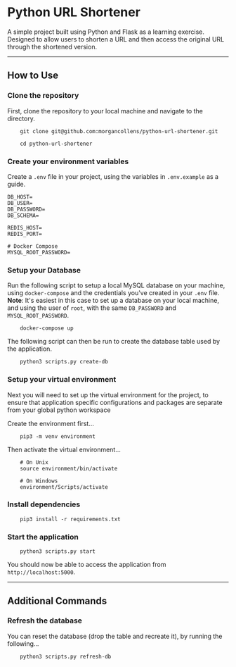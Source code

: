 # Python URL Shortener

A simple project built using Python and Flask as a learning exercise. Designed to allow users to shorten a URL and then access
the original URL through the shortened version.

---

## How to Use

### Clone the repository

First, clone the repository to your local machine and navigate to the directory.

```shell
    git clone git@github.com:morgancollens/python-url-shortener.git

    cd python-url-shortener
```

### Create your environment variables

Create a `.env` file in your project, using the variables in `.env.example` as a guide.

```text
DB_HOST=
DB_USER=
DB_PASSWORD=
DB_SCHEMA=

REDIS_HOST=
REDIS_PORT=

# Docker Compose
MYSQL_ROOT_PASSWORD=
```

### Setup your Database

Run the following script to setup a local MySQL database on your machine, using `docker-compose` and the credentials you've created in your `.env` file. **Note**: It's easiest in this case to set up a database
on your local machine, and using the user of `root`, with the same `DB_PASSWORD` and `MYSQL_ROOT_PASSWORD`.

```shell
    docker-compose up
```

The following script can then be run to create the database table used by the application.

```shell
    python3 scripts.py create-db
```

### Setup your virtual environment

Next you will need to set up the virtual environment for the project, to ensure that application specific configurations and packages are separate
from your global python workspace

Create the environment first...

```shell
    pip3 -m venv environment
```

Then activate the virtual environment...

```shell
    # On Unix
    source environment/bin/activate

    # On Windows
    environment/Scripts/activate
```

### Install dependencies

```shell
    pip3 install -r requirements.txt
```

### Start the application

```shell
    python3 scripts.py start
```

You should now be able to access the application from `http://localhost:5000`.

---

## Additional Commands

### Refresh the database

You can reset the database (drop the table and recreate it), by running the following...

```shell
    python3 scripts.py refresh-db
```